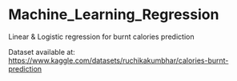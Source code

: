 # Machine_Learning_Regression
Linear &amp; Logistic regression for burnt calories prediction

Dataset available at: https://www.kaggle.com/datasets/ruchikakumbhar/calories-burnt-prediction

